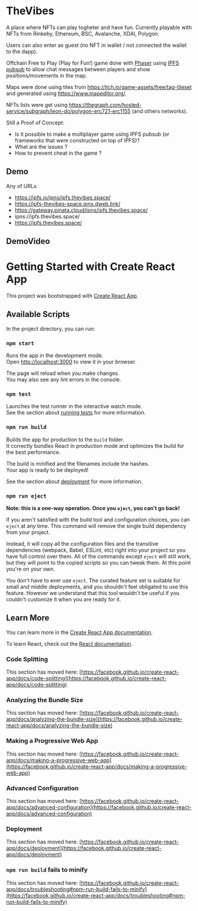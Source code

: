 # TheVibes

A place where NFTs can play togheter and have fun. Currently playable with NFTs from  Rinkeby, Ethereum, BSC, Avalanche, XDAI, Polygon.

Users can also enter as guest (no NFT in wallet / not connected the wallet to the dapp).

Offchain Free to Play (Play for Fun!) game done with [Phaser](https://phaser.io/) using [IPFS pubsub](https://github.com/ipfs/js-ipfs/blob/master/docs/core-api/PUBSUB.md#ipfspubsubpeerstopic-options) to allow chat messages between players and show positions/movements in the map.

Maps were done using tiles from https://itch.io/game-assets/free/tag-tileset and generated using https://www.mapeditor.org/.

NFTs lists were get using https://thegraph.com/hosted-service/subgraph/leon-do/polygon-erc721-erc1155 (and others networks).  

Still a Proof of Concept:

- Is it possible to make a multiplayer game using IPFS pubsub (or frameworks that were constructed on top of IPFS)?  
- What are the issues ?
- How to prevent cheat in the game ?  

## Demo

Any of URLs

 - https://ipfs.io/ipns/ipfs.thevibes.space/
 - https://ipfs-thevibes-space.ipns.dweb.link/
 - https://gateway.pinata.cloud/ipns/ipfs.thevibes.space/
 - ipns://ipfs.thevibes.space/
 - https://ipfs.thevibes.space/

## DemoVideo



# Getting Started with Create React App

This project was bootstrapped with [Create React App](https://github.com/facebook/create-react-app).

## Available Scripts

In the project directory, you can run:

### `npm start`

Runs the app in the development mode.\
Open [http://localhost:3000](http://localhost:3000) to view it in your browser.

The page will reload when you make changes.\
You may also see any lint errors in the console.

### `npm test`

Launches the test runner in the interactive watch mode.\
See the section about [running tests](https://facebook.github.io/create-react-app/docs/running-tests) for more information.

### `npm run build`

Builds the app for production to the `build` folder.\
It correctly bundles React in production mode and optimizes the build for the best performance.

The build is minified and the filenames include the hashes.\
Your app is ready to be deployed!

See the section about [deployment](https://facebook.github.io/create-react-app/docs/deployment) for more information.

### `npm run eject`

**Note: this is a one-way operation. Once you `eject`, you can't go back!**

If you aren't satisfied with the build tool and configuration choices, you can `eject` at any time. This command will remove the single build dependency from your project.

Instead, it will copy all the configuration files and the transitive dependencies (webpack, Babel, ESLint, etc) right into your project so you have full control over them. All of the commands except `eject` will still work, but they will point to the copied scripts so you can tweak them. At this point you're on your own.

You don't have to ever use `eject`. The curated feature set is suitable for small and middle deployments, and you shouldn't feel obligated to use this feature. However we understand that this tool wouldn't be useful if you couldn't customize it when you are ready for it.

## Learn More

You can learn more in the [Create React App documentation](https://facebook.github.io/create-react-app/docs/getting-started).

To learn React, check out the [React documentation](https://reactjs.org/).

### Code Splitting

This section has moved here: [https://facebook.github.io/create-react-app/docs/code-splitting](https://facebook.github.io/create-react-app/docs/code-splitting)

### Analyzing the Bundle Size

This section has moved here: [https://facebook.github.io/create-react-app/docs/analyzing-the-bundle-size](https://facebook.github.io/create-react-app/docs/analyzing-the-bundle-size)

### Making a Progressive Web App

This section has moved here: [https://facebook.github.io/create-react-app/docs/making-a-progressive-web-app](https://facebook.github.io/create-react-app/docs/making-a-progressive-web-app)

### Advanced Configuration

This section has moved here: [https://facebook.github.io/create-react-app/docs/advanced-configuration](https://facebook.github.io/create-react-app/docs/advanced-configuration)

### Deployment

This section has moved here: [https://facebook.github.io/create-react-app/docs/deployment](https://facebook.github.io/create-react-app/docs/deployment)

### `npm run build` fails to minify

This section has moved here: [https://facebook.github.io/create-react-app/docs/troubleshooting#npm-run-build-fails-to-minify](https://facebook.github.io/create-react-app/docs/troubleshooting#npm-run-build-fails-to-minify)
